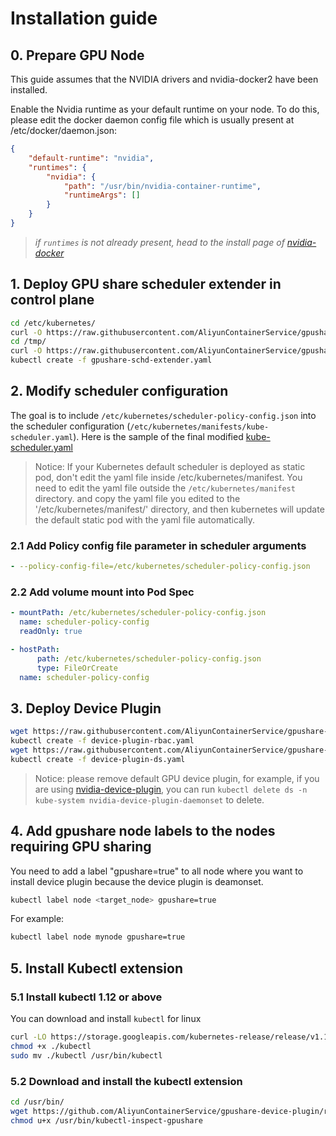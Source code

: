 # Installation guide

## 0\. Prepare GPU Node

This guide assumes that the NVIDIA drivers and nvidia-docker2 have been installed.

Enable the Nvidia runtime as your default runtime on your node. To do this, please edit the docker daemon config file which is usually present at /etc/docker/daemon.json:

```json
{
    "default-runtime": "nvidia",
    "runtimes": {
        "nvidia": {
            "path": "/usr/bin/nvidia-container-runtime",
            "runtimeArgs": []
        }
    }
}
```

> *if `runtimes` is not already present, head to the install page of [nvidia-docker](https://github.com/NVIDIA/nvidia-docker)*

## 1\. Deploy GPU share scheduler extender in control plane

```bash
cd /etc/kubernetes/
curl -O https://raw.githubusercontent.com/AliyunContainerService/gpushare-scheduler-extender/master/config/scheduler-policy-config.json
cd /tmp/
curl -O https://raw.githubusercontent.com/AliyunContainerService/gpushare-scheduler-extender/master/config/gpushare-schd-extender.yaml
kubectl create -f gpushare-schd-extender.yaml
```

## 2\. Modify scheduler configuration
The goal is to include `/etc/kubernetes/scheduler-policy-config.json` into the scheduler configuration (`/etc/kubernetes/manifests/kube-scheduler.yaml`).
Here is the sample of the final modified [kube-scheduler.yaml](../config/kube-scheduler.yaml)

> Notice: If your Kubernetes default scheduler is deployed as static pod, don't edit the yaml file inside /etc/kubernetes/manifest. You need to edit the yaml file outside the `/etc/kubernetes/manifest` directory. and copy the yaml file you edited to the '/etc/kubernetes/manifest/' directory, and then kubernetes will update the default static pod with the yaml file automatically.

### 2.1 Add Policy config file parameter in scheduler arguments

```yaml
- --policy-config-file=/etc/kubernetes/scheduler-policy-config.json
```

### 2.2 Add volume mount into Pod Spec

```yaml
- mountPath: /etc/kubernetes/scheduler-policy-config.json
  name: scheduler-policy-config
  readOnly: true
```

```yaml
- hostPath:
      path: /etc/kubernetes/scheduler-policy-config.json
      type: FileOrCreate
  name: scheduler-policy-config
```

## 3\. Deploy Device Plugin

```bash
wget https://raw.githubusercontent.com/AliyunContainerService/gpushare-device-plugin/master/device-plugin-rbac.yaml
kubectl create -f device-plugin-rbac.yaml
wget https://raw.githubusercontent.com/AliyunContainerService/gpushare-device-plugin/master/device-plugin-ds.yaml
kubectl create -f device-plugin-ds.yaml
```

> Notice: please remove default GPU device plugin, for example, if you are using [nvidia-device-plugin](https://github.com/NVIDIA/k8s-device-plugin/blob/v1.11/nvidia-device-plugin.yml), you can run `kubectl delete ds -n kube-system nvidia-device-plugin-daemonset` to delete.

## 4\. Add gpushare node labels to the nodes requiring GPU sharing
You need to add a label "gpushare=true" to all node where you want to install device plugin because the device plugin is deamonset. 
```bash
kubectl label node <target_node> gpushare=true
```

For example:

```bash
kubectl label node mynode gpushare=true
```

## 5\. Install Kubectl extension


### 5.1 Install kubectl 1.12 or above
You can download and install `kubectl` for linux

```bash
curl -LO https://storage.googleapis.com/kubernetes-release/release/v1.12.1/bin/linux/amd64/kubectl
chmod +x ./kubectl
sudo mv ./kubectl /usr/bin/kubectl
```

### 5.2 Download and install the kubectl extension

```bash
cd /usr/bin/
wget https://github.com/AliyunContainerService/gpushare-device-plugin/releases/download/v0.3.0/kubectl-inspect-gpushare
chmod u+x /usr/bin/kubectl-inspect-gpushare
```
